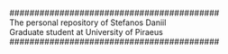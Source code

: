 ##########################################<br>
The personal repository of Stefanos Daniil<br>
Graduate student at University of Piraeus<br>
##########################################
